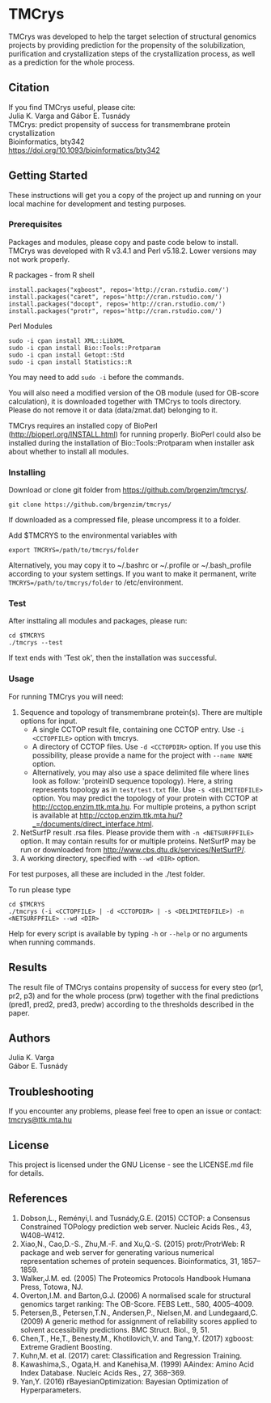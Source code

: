 
# TMCrys

TMCrys was developed to help the target selection of structural genomics projects by providing prediction
for the propensity of the solubilization, purification and crystallization steps of the crystallization
process, as well as a prediction for the whole process.

## Citation
If you find TMCrys useful, please cite:  
Julia K. Varga and Gábor E. Tusnády  
TMCrys: predict propensity of success for transmembrane protein crystallization  
Bioinformatics, bty342  
https://doi.org/10.1093/bioinformatics/bty342  

## Getting Started

These instructions will get you a copy of the project up and running on your local machine for development and testing purposes.

### Prerequisites
Packages and modules, please copy and paste code below to install.  
TMCrys was developed with R v3.4.1 and Perl v5.18.2. Lower versions may not work properly.

R packages - from R shell

```
install.packages("xgboost", repos='http://cran.rstudio.com/')
install.packages("caret", repos='http://cran.rstudio.com/')
install.packages("docopt", repos='http://cran.rstudio.com/')
install.packages("protr", repos='http://cran.rstudio.com/')
```


Perl Modules

```
sudo -i cpan install XML::LibXML
sudo -i cpan install Bio::Tools::Protparam
sudo -i cpan install Getopt::Std
sudo -i cpan install Statistics::R
```
You may need to add `sudo -i` before the commands.

You will also need a modified version of the OB module (used for OB-score calculation), it is downloaded together with TMCrys to tools directory. Please do not remove it or data (data/zmat.dat) belonging to it.

TMCrys requires an installed copy of BioPerl (http://bioperl.org/INSTALL.html) for running properly. BioPerl could also be installed during the installation of Bio::Tools::Protparam when installer ask about whether to install all modules.


### Installing

Download or clone git folder from https://github.com/brgenzim/tmcrys/.
```
git clone https://github.com/brgenzim/tmcrys/
```
If downloaded as a compressed file, please uncompress it to a folder.

Add $TMCRYS to the environmental variables with

```
export TMCRYS=/path/to/tmcrys/folder  
```
Alternatively, you may copy it to ~/.bashrc or ~/.profile or ~/.bash_profile according to your system settings.
If you want to make it permanent, write `TMCRYS=/path/to/tmcrys/folder` to /etc/environment.


### Test
After insttaling all modules and packages, please run:
```
cd $TMCRYS
./tmcrys --test
```
If text ends with 'Test ok', then the installation was successful.

### Usage

For running TMCrys you will need:
1. Sequence and topology of transmembrane protein(s).  There are multiple options for input.
	- A single CCTOP result file, containing one CCTOP entry. Use `-i <CCTOPFILE>` option with tmcrys.
	- A directory of CCTOP files. Use `-d <CCTOPDIR>` option. If you use this possibility, please provide a name for the project with `--name NAME` option.
	- Alternatively, you may also use a space delimited file where lines look as follow: 'proteinID sequence topology). Here, a string represents topology as in `test/test.txt` file. Use `-s <DELIMITEDFILE>` option.
	You may predict the topology of your protein with CCTOP at http://cctop.enzim.ttk.mta.hu. For multiple proteins, a python script is available at http://cctop.enzim.ttk.mta.hu/?_=/documents/direct_interface.html.
2. NetSurfP result .rsa files. Please provide them with `-n <NETSURFPFILE>` option. It may contain results for or multiple proteins. NetSurfP may be run or downloaded from http://www.cbs.dtu.dk/services/NetSurfP/.
3. A working directory, specified with `--wd <DIR>` option.

For test purposes, all these are included in the ./test folder.

To run please type
```
cd $TMCRYS
./tmcrys (-i <CCTOPFILE> | -d <CCTOPDIR> | -s <DELIMITEDFILE>) -n <NETSURFPFILE> --wd <DIR>
```

Help for every script is available by typing `-h` or `--help` or no arguments when running commands.

## Results
The result file of TMCrys contains propensity of success for every steo (pr1, pr2, p3) and for the whole process (prw) together with the final predictions (pred1, pred2, pred3, predw) according to the thresholds described in the paper.

## Authors
Julia K. Varga  
Gábor E. Tusnády

## Troubleshooting
If you encounter any problems, please feel free to open an issue or contact: tmcrys@ttk.mta.hu

## License
This project is licensed under the GNU License - see the LICENSE.md file for details.

## References


1. Dobson,L., Reményi,I. and Tusnády,G.E. (2015) CCTOP: a Consensus Constrained TOPology prediction web server. Nucleic Acids Res., 43, W408–W412.
2. Xiao,N., Cao,D.-S., Zhu,M.-F. and Xu,Q.-S. (2015) protr/ProtrWeb: R package and web server for generating various numerical representation schemes of protein sequences. Bioinformatics, 31, 1857–1859.
3. Walker,J.M. ed. (2005) The Proteomics Protocols Handbook Humana Press, Totowa, NJ.
4. Overton,I.M. and Barton,G.J. (2006) A normalised scale for structural genomics target ranking: The OB-Score. FEBS Lett., 580, 4005–4009.
5. Petersen,B., Petersen,T.N., Andersen,P., Nielsen,M. and Lundegaard,C. (2009) A generic method for assignment of reliability scores applied to solvent accessibility predictions. BMC Struct. Biol., 9, 51.
6. Chen,T., He,T., Benesty,M., Khotilovich,V. and Tang,Y. (2017) xgboost: Extreme Gradient Boosting.
7. Kuhn,M. et al. (2017) caret: Classification and Regression Training.
8. Kawashima,S., Ogata,H. and Kanehisa,M. (1999) AAindex: Amino Acid Index Database. Nucleic Acids Res., 27, 368–369.
9. Yan,Y. (2016) rBayesianOptimization: Bayesian Optimization of Hyperparameters.
